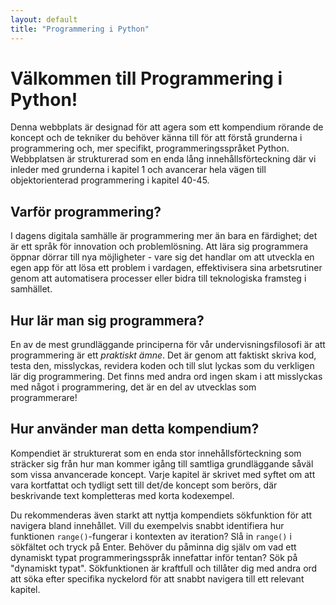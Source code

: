 ```yaml
---
layout: default
title: "Programmering i Python"
---
```


# Välkommen till Programmering i Python!
Denna webbplats är designad för att agera som ett kompendium rörande de koncept och de tekniker du behöver känna till för att förstå grunderna i programmering och, mer specifikt, programmeringsspråket Python. Webbplatsen är strukturerad som en enda lång innehållsförteckning där vi inleder med grunderna i kapitel 1 och avancerar hela vägen till objektorienterad programmering i kapitel 40-45.

## Varför programmering?
I dagens digitala samhälle är programmering mer än bara en färdighet; det är ett språk för innovation och problemlösning. Att lära sig programmera öppnar dörrar till nya möjligheter - vare sig det handlar om att utveckla en egen app för att lösa ett problem i vardagen, effektivisera sina arbetsrutiner genom att automatisera processer eller bidra till teknologiska framsteg i samhället.

## Hur lär man sig programmera?
En av de mest grundläggande principerna för vår undervisningsfilosofi är att programmering är ett _praktiskt ämne_. Det är genom att faktiskt skriva kod, testa den, misslyckas, revidera koden och till slut lyckas som du verkligen lär dig programmering. Det finns med andra ord ingen skam i att misslyckas med något i programmering, det är en del av utvecklas som programmerare!

## Hur använder man detta kompendium?
Kompendiet är strukturerat som en enda stor innehållsförteckning som sträcker sig från hur man kommer igång till samtliga grundläggande såväl som vissa anvancerade koncept. Varje kapitel är skrivet med syftet om att vara kortfattat och tydligt sett till det/de koncept som berörs, där beskrivande text kompletteras med korta kodexempel.

Du rekommenderas även starkt att nyttja kompendiets sökfunktion för att navigera bland innehållet. Vill du exempelvis snabbt identifiera hur funktionen `range()`-fungerar i kontexten av iteration? Slå in `range()` i sökfältet och tryck på Enter. Behöver du påminna dig själv om vad ett dynamiskt typat programmeringsspråk innefattar inför tentan? Sök på "dynamiskt typat". Sökfunktionen är kraftfull och tillåter dig med andra ord att söka efter specifika nyckelord för att snabbt navigera till ett relevant kapitel.